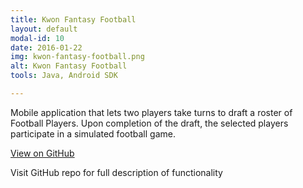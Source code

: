 ```yaml
---
title: Kwon Fantasy Football
layout: default
modal-id: 10
date: 2016-01-22
img: kwon-fantasy-football.png
alt: Kwon Fantasy Football
tools: Java, Android SDK

---
```


Mobile application that lets two players take turns to draft a roster of Football Players. Upon completion of the draft, the selected players participate in a simulated football game.

<div class="center-links">
    <a class="btn btn-md btn-outline github-project-link" href="https://github.com/MikeKwon36/KwonFantasyFootball" target="_blank">
        <i class="fa fa-github"></i>
        <span class="small">View on GitHub</span>
    </a>
</div>

Visit GitHub repo for full description of functionality